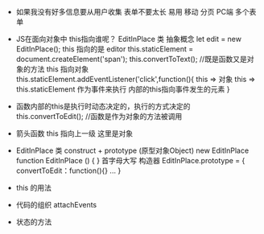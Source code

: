 - 如果我没有好多信息要从用户收集
  表单不要太长  易用
  移动 分页
  PC端 多个表单
- JS在面向对象中 this指向谁呢？
  EditInPlace 类 抽象概念
  let edit = new EditInPlace();
  this 指向的是 editor
  this.staticElement = document.createElement('span');
  this.convertToText(); //既是函数又是对象的方法 this 指向对象
  this.staticElement.addEventListener('click',function(){
      this => 对象
      this => this.staticElement
      作为事件来执行 内部的this指向事件发生的元素
  }
- 函数内部的this是执行时动态决定的，执行的方式决定的
  this.convertToEdit(); //函数是作为对象的方法被调用
- 箭头函数 this 指向上一级 这里是对象

- EditInPlace 类 construct + prototype (原型对象Object)
  new EditInPlace  
  function EditInPlace () { } 首字母大写 构造器
  EditInPlace.prototype = {
      convertToEdit：function(){}
      ...
  }
- this 的用法
- 代码的组织 attachEvents
- 状态的方法